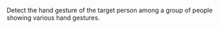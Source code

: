 Detect the hand gesture of the target person among a group of people showing various hand gestures.
